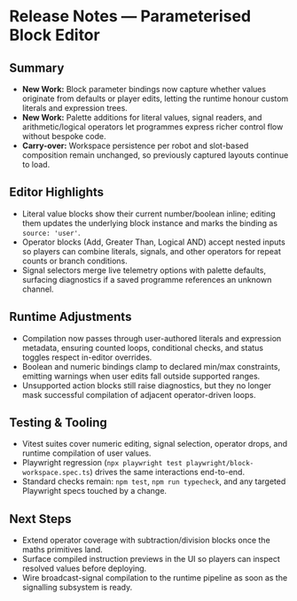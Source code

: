 # Release Notes — Parameterised Block Editor

## Summary
- **New Work:** Block parameter bindings now capture whether values originate from defaults or player edits, letting the runtime honour custom literals and expression trees.
- **New Work:** Palette additions for literal values, signal readers, and arithmetic/logical operators let programmes express richer control flow without bespoke code.
- **Carry-over:** Workspace persistence per robot and slot-based composition remain unchanged, so previously captured layouts continue to load.

## Editor Highlights
- Literal value blocks show their current number/boolean inline; editing them updates the underlying block instance and marks the binding as `source: 'user'`.
- Operator blocks (Add, Greater Than, Logical AND) accept nested inputs so players can combine literals, signals, and other operators for repeat counts or branch conditions.
- Signal selectors merge live telemetry options with palette defaults, surfacing diagnostics if a saved programme references an unknown channel.

## Runtime Adjustments
- Compilation now passes through user-authored literals and expression metadata, ensuring counted loops, conditional checks, and status toggles respect in-editor overrides.
- Boolean and numeric bindings clamp to declared min/max constraints, emitting warnings when user edits fall outside supported ranges.
- Unsupported action blocks still raise diagnostics, but they no longer mask successful compilation of adjacent operator-driven loops.

## Testing & Tooling
- Vitest suites cover numeric editing, signal selection, operator drops, and runtime compilation of user values.
- Playwright regression (`npx playwright test playwright/block-workspace.spec.ts`) drives the same interactions end-to-end.
- Standard checks remain: `npm test`, `npm run typecheck`, and any targeted Playwright specs touched by a change.

## Next Steps
- Extend operator coverage with subtraction/division blocks once the maths primitives land.
- Surface compiled instruction previews in the UI so players can inspect resolved values before deploying.
- Wire broadcast-signal compilation to the runtime pipeline as soon as the signalling subsystem is ready.
